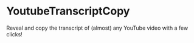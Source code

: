 # YoutubeTranscriptCopy
Reveal and copy the transcript of (almost) any YouTube video with a few clicks!
